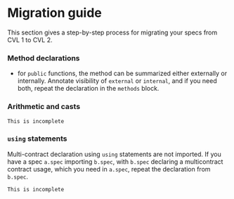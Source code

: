 Migration guide
===============

This section gives a step-by-step process for migrating your specs from CVL 1 to
CVL 2.

### Method declarations

- for `public` functions, the method can be summarized either externally or internally. Annotate visibility of `external` or `internal`, and if you need both, repeat the declaration in the `methods` block.

### Arithmetic and casts

```{todo}
This is incomplete
```

### `using` statements

Multi-contract declaration using `using` statements are not imported.
If you have a spec `a.spec` importing `b.spec`, with `b.spec` declaring a multicontract contract usage, which you need in `a.spec`, repeat the declaration from `b.spec`.


```{todo}
This is incomplete
```
